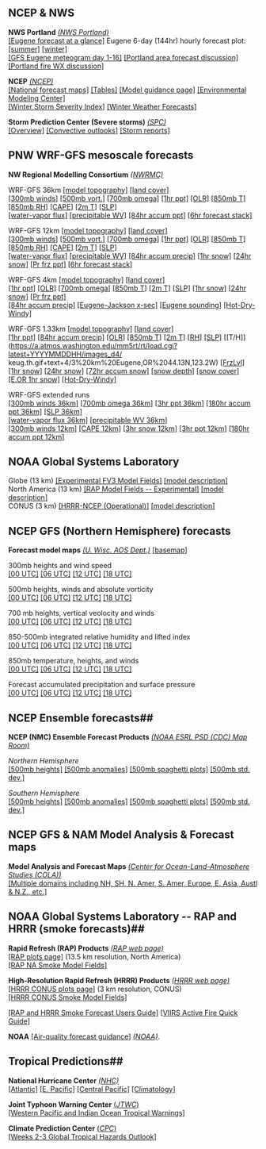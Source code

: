 ## NCEP & NWS ##

**NWS Portland**  *[(NWS Portland)](https://www.weather.gov/pqr/)*  
[[Eugene forecast at a glance]](https://forecast.weather.gov/MapClick.php?lon=-123.07004928588869&lat=44.03768897706345#.XKPy_C2ZPUI) 
Eugene 6-day (144hr) hourly forecast plot: 
[[summer]](html/eugwx/all3_eug_summer.html)
[[winter]](html/eugwx/all3_eug_winter.html)  
[[GFS Eugene meteogram day 1-16]](html/eugwx/eug_cola_meteo_0-16.html)
[[Portland area forecast discussion]](http://www.wrh.noaa.gov/total_forecast/getprod.php?prod=XXXAFDPQR&wfo=PQR)
[[Portland fire WX discussion]](https://forecast.weather.gov/product.php?site=PQR&issuedby=PQR&product=FWF&format=CI&version=1&glossary=0)

**NCEP** *[(NCEP)](https://www.ncep.noaa.gov/)*  
[[National forecast maps]](http://www.weather.gov/forecastmaps)
[[Tables]](https://www.ncep.noaa.gov/nationalmaps/)
[[Model guidance page]](http://mag.ncep.noaa.gov/model-guidance-model-area.php) 
[[Environmental Modeling Center]](https://www.emc.ncep.noaa.gov)  
[[Winter Storm Severity Index]](https://www.wpc.ncep.noaa.gov/wwd/wssi/wssi.php)
[[Winter Weather Forecasts]](https://www.wpc.ncep.noaa.gov/wwd/winter_wx.shtml)

**Storm Prediction Center (Severe storms)** *[(SPC)](https://www.spc.noaa.gov/)*  
[[Overview]](https://www.spc.noaa.gov/)
[[Convective outlooks]](https://www.spc.noaa.gov/products/outlook/)
[[Storm reports]](https://www.spc.noaa.gov/climo/online/)

## PNW WRF-GFS mesoscale forecasts ##

**NW Regional Modelling Consortium** *[(NWRMC)](http://www.atmos.washington.edu/mm5rt/)*  <br>

WRF-GFS 36km
[[model topography]](http://www.atmos.washington.edu/mm5rt/domains/may06.36kmterrain.gif)
[[land cover]](http://www.atmos.washington.edu/mm5rt/domains/may06.36kmlanduse.gif)  
[[300mb winds]](http://www.atmos.washington.edu/%7Eovens/loops/wxloop.cgi?mm5d1_300j+//72/3)
[[500mb vort.]](http://www.atmos.washington.edu/%7Eovens/loops/wxloop.cgi?mm5d1_500vor+//72/3)
[[700mb omega]](http://www.atmos.washington.edu/%7Eovens/loops/wxloop.cgi?mm5d1_700w+//72/3)
[[1hr ppt]](http://www.atmos.washington.edu/%7Eovens/loops/wxloop.cgi?mm5d1_pcp1+//72/1)
[[OLR]](https://a.atmos.washington.edu/~ovens/wxloop.cgi?wrfd1_olr+//84/3)
[[850mb T]](http://www.atmos.washington.edu/%7Eovens/wxloop.cgi?wrfd1_850t+//84/3)
[[850mb RH]](http://www.atmos.washington.edu/%7Eovens/loops/wxloop.cgi?mm5d1_850rh+//72/3)
[[CAPE]](http://www.atmos.washington.edu/%7Eovens/wxloop.cgi?mm5d1_mcape+//84/3)
[[2m T]](http://www.atmos.washington.edu/%7Eovens/loops/wxloop.cgi?mm5d1_tsfc+//72/3)
[[SLP]](http://www.atmos.washington.edu/%7Eovens/loops/wxloop.cgi?mm5d1_slp+//72/3)  
[[water-vapor flux]](https://atmos.washington.edu/~ovens/wxloop.cgi?wrfd1_ivt+//84/3)
[[precipitable WV]](https://a.atmos.washington.edu/~ovens/wxloop.cgi?wrfd1_ti_pcpw+///3)
[[84hr accum ppt]](https://a.atmos.washington.edu/~ovens/wxloop.cgi?wrfd1_pcpt+//84/3)
[[6hr forecast stack]](https://pages.uoregon.edu/bartlein/exercises/uw_wrf-gfs/uw_wrf-gfs_36km.html)

WRF-GFS 12km
[[model topography]](http://www.atmos.washington.edu/mm5rt/domains/may06.12kmterrain.gif)
[[land cover]](http://www.atmos.washington.edu/mm5rt/domains/may06.12kmlanduse.gif)  
[[300mb winds]](http://www.atmos.washington.edu/%7Eovens/loops/wxloop.cgi?mm5d2_300j+//72/3)
[[500mb vort.]](http://www.atmos.washington.edu/%7Eovens/loops/wxloop.cgi?mm5d2_500vor+//72/3)
[[700mb omega]](http://www.atmos.washington.edu/%7Eovens/loops/wxloop.cgi?mm5d2_700w+//72/3)
[[1hr ppt]](http://www.atmos.washington.edu/%7Eovens/loops/wxloop.cgi?mm5d2_pcp1+//72/1)
[[OLR]](https://a.atmos.washington.edu/~ovens/wxloop.cgi?wrfd2_olr+//84/3)
[[850mb T]](http://www.atmos.washington.edu/%7Eovens/wxloop.cgi?wrfd2_850t+//84/3)
[[850mb RH]](http://www.atmos.washington.edu/%7Eovens/loops/wxloop.cgi?mm5d2_850rh+//72/3)
[[CAPE]](http://www.atmos.washington.edu/%7Eovens/wxloop.cgi?mm5d2_mcape+//84/3)
[[2m T]](http://www.atmos.washington.edu/%7Eovens/loops/wxloop.cgi?mm5d2_tsfc+//72/3)
[[SLP]](http://www.atmos.washington.edu/%7Eovens/loops/wxloop.cgi?mm5d2_slp+//72/3)  
[[water-vapor flux]](https://a.atmos.washington.edu/~ovens/wxloop.cgi?wrfd2_ivt+//84/3)
[[precipitable WV]](https://a.atmos.washington.edu/~ovens/wxloop.cgi?wrfd2_ti_pcpw+///3)
[[84hr accum precip]](https://a.atmos.washington.edu/~ovens/wxloop.cgi?wrfd2_pcpt+//84/3)
[[1hr snow]](http://www.atmos.washington.edu/%7Eovens/loops/wxloop.cgi?mm5d2_snow1+//72/1)
[[24hr snow]](http://www.atmos.washington.edu/%7Eovens/loops/wxloop.cgi?mm5d2_snow24+//72/3)
[[Pr frz ppt]](http://www.atmos.washington.edu/%7Eovens/loops/wxloop.cgi?mm5d2_ptype+//72/3)
[[6hr forecast stack]](https://pages.uoregon.edu/bartlein/exercises/uw_wrf-gfs/uw_wrf-gfs_12km.html)
  
WRF-GFS 4km 
[[model topography]](http://www.atmos.washington.edu/mm5rt/domains/may06.4kmterrain.gif)
[[land cover]](http://www.atmos.washington.edu/mm5rt/domains/may06.4kmlanduse.gif)   
[[1hr ppt]](https://atmos.washington.edu/%7Eovens/wxloop.cgi?wrfd3_ti_pcp1+///1)
[[OLR]](https://a.atmos.washington.edu/~ovens/wxloop.cgi?wrfd3_olr+///3)
[[700mb omega]](https://a.atmos.washington.edu/~ovens/wxloop.cgi?wrfd3_700w+///3)
[[850mb T]](https://atmos.washington.edu/%7Eovens/wxloop.cgi?wrfd3_ti_850t+///3)
[[2m T]](https://atmos.washington.edu/%7Eovens/wxloop.cgi?wrfd3_ti_tsfc+///3)
[[SLP]](https://atmos.washington.edu/%7Eovens/wxloop.cgi?wrfd3_ti_slp+///3)
[[1hr snow]](http://www.atmos.washington.edu/%7Eovens/loops/wxloop.cgi?mm5d3_snow1+///1)
[[24hr snow]](http://www.atmos.washington.edu/%7Eovens/loops/wxloop.cgi?mm5d3_snow24+///3)
[[Pr frz ppt]](http://www.atmos.washington.edu/%7Eovens/loops/wxloop.cgi?mm5d3_ptype+///3)  
[[84hr accum precip]](https://a.atmos.washington.edu/~ovens/wxloop.cgi?wrfd3_pcpt+//84/3)
[[Eugene-Jackson x-sec]](https://a.atmos.washington.edu/~ovens/wxloop.cgi?wrfd3_cxeugene+///3)
[[Eugene sounding]](https://a.atmos.washington.edu/mm5rt/rt/showsounding_d3.cgi?initmodel=GFS&yyyymmddhh=timeindep&reqhr=0&loc=keug&locname=Eugene%2COR&latlon=44.13N,123.2W)
[[Hot-Dry-Windy]](https://a.atmos.washington.edu/~ovens/wxloop.cgi?wrfd3_hdw+///3)

WRF-GFS 1.33km
[[model topography]](http://www.atmos.washington.edu/mm5rt/domains/nov16.1.33kmterrain.gif)
[[land cover]](http://www.atmos.washington.edu/mm5rt/domains/nov16.1.33kmlanduse.gif)  
[[1hr ppt]](http://www.atmos.washington.edu/%7Eovens/wxloop.cgi?wrfd4_ti_pcp1+///1)
[[84hr accum precip]](https://a.atmos.washington.edu/~ovens/wxloop.cgi?wrfd4_pcpt+//84/3)
[[OLR]](https://a.atmos.washington.edu/~ovens/wxloop.cgi?wrfd4_olr+//84/3)
[[850mb T]](http://www.atmos.washington.edu/%7Eovens/wxloop.cgi?wrfd4_ti_850t+///3)
[[2m T]](http://www.atmos.washington.edu/%7Eovens/wxloop.cgi?wrfd4_ti_tsfc+///3)
[[RH]](https://a.atmos.washington.edu/~ovens/wxloop.cgi?wrfd4_ti_rhsfc+///3)
[[SLP]](http://www.atmos.washington.edu/%7Eovens/wxloop.cgi?wrfd4_ti_slp+///3)
[[T/H]](https://a.atmos.washington.edu/mm5rt/rt/load.cgi?latest+YYYYMMDDHH/images_d4/
keug.th.gif+text+4/3%20km%20Eugene,OR%2044.13N,123.2W)
[[FrzLvl]](https://a.atmos.washington.edu/~ovens/wxloop.cgi?wrfd4_fzlt+//84/3)  
[[1hr snow]](http://www.atmos.washington.edu/%7Eovens/wxloop.cgi?wrfd4_ti_snow1+///1)
[[24hr snow]](http://www.atmos.washington.edu/%7Eovens/wxloop.cgi?wrfd4_ti_snow24+///3)
[[72hr accum snow]](https://a.atmos.washington.edu/~ovens/wxloop.cgi?wrfd4_snowacc+//84/3)
[[snow depth]](http://www.atmos.washington.edu/%7Eovens/wxloop.cgi?wrfd4_ti_snodep+///3)
[[snow cover]](http://www.atmos.washington.edu/%7Eovens/wxloop.cgi?wrfd4_ti_snocvr+///3)
[[E.OR 1hr snow]](https://a.atmos.washington.edu/~ovens/wxloop.cgi?wrfd4_oes_rsnow1+//84/1)
[[Hot-Dry-Windy]](https://a.atmos.washington.edu/~ovens/wxloop.cgi?wrfd4_hdw+//84/3)

WRF-GFS extended runs  
[[300mb winds 36km]](https://a.atmos.washington.edu/~ovens/wxloop.cgi?wrfd1_x_300j+///3)
[[700mb omega 36km]](https://a.atmos.washington.edu/~ovens/wxloop.cgi?wrfd1_x_500w+///3)
[[3hr ppt 36km]](https://a.atmos.washington.edu/~ovens/wxloop.cgi?wrfd1_x_pcp3+///3)
[[180hr accum ppt 36km]](https://a.atmos.washington.edu/~ovens/wxloop.cgi?wrfd1_x_pcpt+///3)
[[SLP 36km]]([LOOP](https://a.atmos.washington.edu/~ovens/wxloop.cgi?wrfd1_x_slp+///3))   
[[water-vapor flux 36km]](https://a.atmos.washington.edu/~ovens/wxloop.cgi?wrfd1_ivt+//84/3)
[[precipitable WV 36km]](https://a.atmos.washington.edu/~ovens/wxloop.cgi?wrfd1_ti_pcpw+///3)  
[[300mb winds 12km]](https://a.atmos.washington.edu/~ovens/wxloop.cgi?wrfd2_x_300j+///3) 
[[CAPE 12km]](https://a.atmos.washington.edu/~ovens/wxloop.cgi?wrfd2_x_mcape+///3)
[[3hr snow 12km]](https://a.atmos.washington.edu/~ovens/wxloop.cgi?wrfd2_x_ti_msnow3+///3)
[[3hr ppt 12km]](https://a.atmos.washington.edu/~ovens/wxloop.cgi?wrfd2_x_pcp3+///3)
[[180hr accum ppt 12km]](https://a.atmos.washington.edu/~ovens/wxloop.cgi?wrfd2_x_pcpt+///3)

## NOAA Global Systems Laboratory ##

Globe (13 km) [[Experimental FV3 Model Fields]](https://fim.noaa.gov/FV3new/) [[model description]](https://fim.noaa.gov/)   
North America (13 km) [[RAP Model Fields -- Experimental]](https://rapidrefresh.noaa.gov/RAP/) [[model description]](https://rapidrefresh.noaa.gov/)   
CONUS (3 km) [[HRRR-NCEP (Operational)]](https://rapidrefresh.noaa.gov/hrrr/HRRR/Welcome.cgi?dsKey=hrrr_ncep_jet) [[model description]](https://rapidrefresh.noaa.gov/hrrr/)

## NCEP GFS (Northern Hemisphere) forecasts

**Forecast model maps** *[(U. Wisc. AOS Dept.)](http://www.aos.wisc.edu/weather/Models)* [[basemap]](https://pjbartlein.github.io/UOCWC/html/exercises/UW-GFS-basemap.png)

300mb heights and wind speed  
[[00 UTC]](https://pjbartlein.github.io/UOCWC/html/anim/maps/gfs/gfs_nh00_c300.html)
[[06 UTC]](https://pjbartlein.github.io/UOCWC/html/anim/maps/gfs/gfs_nh06_c300.html)
[[12 UTC]](https://pjbartlein.github.io/UOCWC/html/anim/maps/gfs/gfs_nh12_c300.html)
[[18 UTC]](https://pjbartlein.github.io/UOCWC/html/anim/maps/gfs/gfs_nh18_c300.html)  

500mb heights, winds and absolute vorticity  
[[00 UTC]](https://pjbartlein.github.io/UOCWC/html/anim/maps/gfs/gfs_nh00_c500.html)
[[06 UTC]](https://pjbartlein.github.io/UOCWC/html/anim/maps/gfs/gfs_nh06_c500.html)
[[12 UTC]](https://pjbartlein.github.io/UOCWC/html/anim/maps/gfs/gfs_nh12_c500.html)
[[18 UTC]](https://pjbartlein.github.io/UOCWC/html/anim/maps/gfs/gfs_nh18_c500.html) 

700 mb heights, vertical veolocity and winds  
[[00 UTC]](https://pjbartlein.github.io/UOCWC/html/anim/maps/gfs/gfs_nh00_c700.html)
[[06 UTC]](https://pjbartlein.github.io/UOCWC/html/anim/maps/gfs/gfs_nh06_c700.html)
[[12 UTC]](https://pjbartlein.github.io/UOCWC/html/anim/maps/gfs/gfs_nh12_c700.html)
[[18 UTC]](https://pjbartlein.github.io/UOCWC/html/anim/maps/gfs/gfs_nh18_c700.html)  

850-500mb integrated relative humidity and lifted index  
[[00 UTC]](https://pjbartlein.github.io/UOCWC/html/anim/maps/gfs/gfs_nh00_crhlia.html)
[[06 UTC]](https://pjbartlein.github.io/UOCWC/html/anim/maps/gfs/gfs_nh06_crhlia.html)
[[12 UTC]](https://pjbartlein.github.io/UOCWC/html/anim/maps/gfs/gfs_nh12_crhlia.html)
[[18 UTC]](https://pjbartlein.github.io/UOCWC/html/anim/maps/gfs/gfs_nh18_crhlia.html)  

850mb temperature, heights, and winds  
[[00 UTC]](https://pjbartlein.github.io/UOCWC/html/anim/maps/gfs/gfs_nh00_c850.html)
[[06 UTC]](https://pjbartlein.github.io/UOCWC/html/anim/maps/gfs/gfs_nh06_c850.html)
[[12 UTC]](https://pjbartlein.github.io/UOCWC/html/anim/maps/gfs/gfs_nh12_c850.html)
[[18 UTC]](https://pjbartlein.github.io/UOCWC/html/anim/maps/gfs/gfs_nh18_c850.html)  

Forecast accumulated precipitation and surface pressure  
[[00 UTC]](https://pjbartlein.github.io/UOCWC/html/anim/maps/gfs/gfs_nh00_cpres.html)
[[06 UTC]](https://pjbartlein.github.io/UOCWC/html/anim/maps/gfs/gfs_nh06_cpres.html)
[[12 UTC]](https://pjbartlein.github.io/UOCWC/html/anim/maps/gfs/gfs_nh12_cpres.html)
[[18 UTC]](https://pjbartlein.github.io/UOCWC/html/anim/maps/gfs/gfs_nh18_cpres.html)  

## NCEP Ensemble forecasts##

**NCEP (NMC) Ensemble Forecast Products** *[(NOAA ESRL PSD (CDC) Map Room)](https://www.esrl.noaa.gov/psd/map/images/ens/ens.html)*  

*Northern Hemisphere*  
[[500mb heights]](https://pjbartlein.github.io/UOCWC/html/anim/maps/ncep_ens/m500z_nh.html) 
[[500mb anomalies]](https://pjbartlein.github.io/UOCWC/html/anim/maps/ncep_ens/z500anom_nh.html) 
[[500mb spaghetti plots]](https://pjbartlein.github.io/UOCWC/html/anim/maps/ncep_ens/spag_nh.html) 
[[500mb std. dev.]](https://pjbartlein.github.io/UOCWC/html/anim/maps/ncep_ens/std_nh.html)

*Southern Hemisphere*  
[[500mb heights]](https://pjbartlein.github.io/UOCWC/html/anim/maps/ncep_ens/m500z_sh.html) 
[[500mb anomalies]](https://pjbartlein.github.io/UOCWC/html/anim/maps/ncep_ens/z500anom_sh.html) 
[[500mb spaghetti plots]](https://pjbartlein.github.io/UOCWC/html/anim/maps/ncep_ens/spag_sh.html) 
[[500mb std. dev.]](https://pjbartlein.github.io/UOCWC/html/anim/maps/ncep_ens/std_sh.html)


## NCEP GFS & NAM Model Analysis & Forecast maps ##

**Model Analysis and Forecast Maps** *[(Center for Ocean-Land-Atmosphere Studies (COLA))](http://wxmaps.org/fcst.php)*  
[[Multiple domains including NH, SH, N. Amer, S. Amer, Europe, E. Asia, Austl & N.Z., etc.]](http://wxmaps.org/fcst.php)



## NOAA Global Systems Laboratory -- RAP and HRRR (smoke forecasts)##

**Rapid Refresh (RAP) Products** 
*[(RAP web page)](https://rapidrefresh.noaa.gov)*   
[[RAP plots page]](https://rapidrefresh.noaa.gov/RAP/) (13.5 km resolution, North America)  
[[RAP NA Smoke Model Fields]](https://rapidrefresh.noaa.gov/RAPsmoke/)  

**High-Resolution Rapid Refresh (HRRR) Products** *[(HRRR web page)](https://rapidrefresh.noaa.gov/hrrr/)*  
[[HRRR CONUS plots page]](https://rapidrefresh.noaa.gov/hrrr/HRRR/Welcome.cgi?dsKey=hrrr_ncep_jet) (3 km resolution, CONUS)  
[[HRRR CONUS Smoke Model Fields]](https://rapidrefresh.noaa.gov/hrrr/HRRRsmoke/)   

[[RAP and HRRR Smoke Forecast Users Guide]](https://rapidrefresh.noaa.gov/hrrr/HRRRsmoke/HRRR-Smoke_VIIRS_Activefire_user_guide.pdf)
[[VIIRS Active Fire Quick Guide]](https://rapidrefresh.noaa.gov/hrrr/HRRRsmoke/VIIRSActiveFireQuickGuide-FinalForm-.pdf)

**NOAA** [[Air-quality forecast guidance]](https://airquality.weather.gov)
*[(NOAA)](https://www.noaa.gov)*.  

## Tropical Predictions## 
**National Hurricane Center** *[(NHC)](https://www.nhc.noaa.gov/)*  
[[Atlantic]](https://www.nhc.noaa.gov/)
[[E. Pacific]](https://www.nhc.noaa.gov/?epac)
[[Central Pacific]](https://www.nhc.noaa.gov/?cpac)
[[Climatology]](https://www.nhc.noaa.gov/climo/)  

**Joint Typhoon Warning Center** [(*JTWC*)](https://www.metoc.navy.mil/jtwc/jtwc.html)  
[[Western Pacific and Indian Ocean Tropical Warnings]](https://www.metoc.navy.mil/jtwc/jtwc.html)   

**Climate Prediction Center**  [(*CPC*)](https://www.cpc.ncep.noaa.gov/)  
[[Weeks 2-3 Global Tropical Hazards Outlook]](https://www.cpc.ncep.noaa.gov/products/precip/CWlink/ghaz/index.php)









